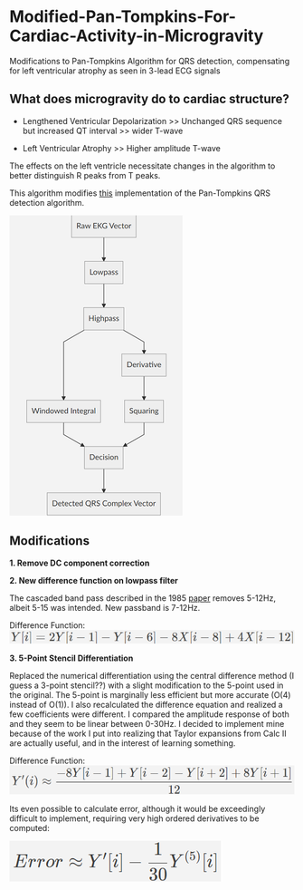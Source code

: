 # Modified-Pan-Tompkins-For-Cardiac-Activity-in-Microgravity
Modifications to Pan-Tompkins Algorithm for QRS detection, compensating for left ventricular atrophy as seen in 3-lead ECG signals 

## What does microgravity do to cardiac structure?

- Lengthened Ventricular Depolarization >> Unchanged QRS sequence but increased QT interval >> wider T-wave

- Left Ventricular Atrophy >> Higher amplitude T-wave

The effects on the left ventricle necessitate changes in the algorithm to better distinguish R peaks from T peaks.

This algorithm modifies [this](https://github.com/rafaelmmoreira/PanTompkinsQRS) implementation of the Pan-Tompkins QRS detection algorithm. 

![Flowchart](https://github.com/RishiKakade/Modified-Pan-Tompkins-For-Cardiac-Activity-in-Microgravity/blob/master/flowchart.PNG)

## Modifications

**1. Remove DC component correction**

**2. New difference function on lowpass filter**

The cascaded band pass described in the 1985 [paper](https://sci-hub.tw/10.1109/tbme.1985.325532) removes 5-12Hz, albeit 5-15 was intended. New passband is 7-12Hz.

Difference Function:
![Difference Equation 1](https://github.com/RishiKakade/Modified-Pan-Tompkins-For-Cardiac-Activity-in-Microgravity/blob/master/diff1.PNG)

**3. 5-Point Stencil Differentiation**

Replaced the numerical differentiation using the central difference method (I guess a 3-point stencil??) with a slight modification to the 5-point used in the original. The 5-point is marginally less efficient but more accurate (O(4) instead of O(1)). I also recalculated  the difference equation and realized a few coefficients were different. I compared the amplitude response of both and they seem to be linear between 0-30Hz. I decided to implement mine because of the work I put into realizing that Taylor expansions from Calc II are actually useful, and in the interest of learning something.

Difference Function:
![Difference Equation 1](https://github.com/RishiKakade/Modified-Pan-Tompkins-For-Cardiac-Activity-in-Microgravity/blob/master/diff2.PNG)

Its even possible to calculate error, although it would be exceedingly difficult to implement, requiring very high ordered derivatives to be computed:

![Error](https://github.com/RishiKakade/Modified-Pan-Tompkins-For-Cardiac-Activity-in-Microgravity/blob/master/error.PNG)
